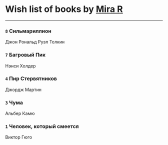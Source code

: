 # Wish list of books by [Mira R](https://plus.google.com/103293621948650602575)
---

### `8` Сильмариллион
Джон Рональд Руэл Толкин

### `7` Багровый Пик
Нэнси Холдер

### `4` Пир Стервятников
Джордж Мартин

### `3` Чума
Альбер Камю

### `1` Человек, который смеется
Виктор Гюго

